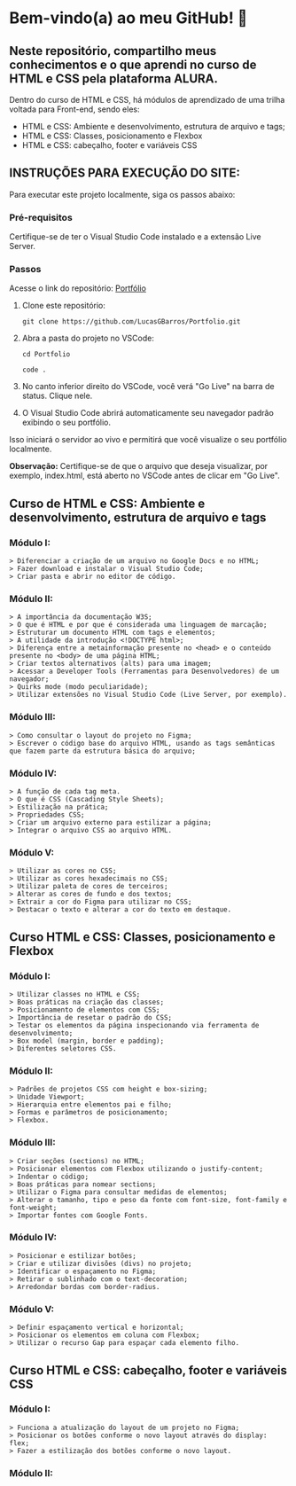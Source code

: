 # Bem-vindo(a) ao meu GitHub! 👋

## Neste repositório, compartilho meus conhecimentos e o que aprendi no curso de HTML e CSS pela plataforma ALURA.

Dentro do curso de HTML e CSS, há módulos de aprendizado de uma trilha voltada para Front-end, sendo eles:

- HTML e CSS: Ambiente e desenvolvimento, estrutura de arquivo e tags;
- HTML e CSS: Classes, posicionamento e Flexbox
- HTML e CSS: cabeçalho, footer e variáveis CSS

## INSTRUÇÕES PARA EXECUÇÃO DO SITE:

Para executar este projeto localmente, siga os passos abaixo:

### Pré-requisitos

Certifique-se de ter o Visual Studio Code instalado e a extensão Live Server.

### Passos

Acesse o link do repositório: [Portfólio](https://github.com/LucasGBarros/Portfolio.git)


1. Clone este repositório: 

    ```git clone https://github.com/LucasGBarros/Portfolio.git```

2. Abra a pasta do projeto no VSCode:

    ```cd Portfolio```

    ```code .```

3. No canto inferior direito do VSCode, você verá "Go Live" na barra de status. Clique nele.

4. O Visual Studio Code abrirá automaticamente seu navegador padrão exibindo o seu portfólio.

Isso iniciará o servidor ao vivo e permitirá que você visualize o seu portfólio localmente.

**Observação:** 
Certifique-se de que o arquivo que deseja visualizar, por exemplo, index.html, está aberto no VSCode antes de clicar em "Go Live".

## Curso de HTML e CSS: Ambiente e desenvolvimento, estrutura de arquivo e tags

### Módulo I:
    > Diferenciar a criação de um arquivo no Google Docs e no HTML;
    > Fazer download e instalar o Visual Studio Code;
    > Criar pasta e abrir no editor de código.

### Módulo II:
    > A importância da documentação W3S;
    > O que é HTML e por que é considerada uma linguagem de marcação;
    > Estruturar um documento HTML com tags e elementos;
    > A utilidade da introdução <!DOCTYPE html>;
    > Diferença entre a metainformação presente no <head> e o conteúdo presente no <body> de uma página HTML;
    > Criar textos alternativos (alts) para uma imagem;
    > Acessar a Developer Tools (Ferramentas para Desenvolvedores) de um navegador;
    > Quirks mode (modo peculiaridade);
    > Utilizar extensões no Visual Studio Code (Live Server, por exemplo).

### Módulo III:
    > Como consultar o layout do projeto no Figma;
    > Escrever o código base do arquivo HTML, usando as tags semânticas que fazem parte da estrutura básica do arquivo;

### Módulo IV:
    > A função de cada tag meta.
    > O que é CSS (Cascading Style Sheets);
    > Estilização na prática;
    > Propriedades CSS;
    > Criar um arquivo externo para estilizar a página;
    > Integrar o arquivo CSS ao arquivo HTML.

### Módulo V:
    > Utilizar as cores no CSS;
    > Utilizar as cores hexadecimais no CSS;
    > Utilizar paleta de cores de terceiros;
    > Alterar as cores de fundo e dos textos;
    > Extrair a cor do Figma para utilizar no CSS;
    > Destacar o texto e alterar a cor do texto em destaque.

## Curso HTML e CSS: Classes, posicionamento e Flexbox

### Módulo I:
    > Utilizar classes no HTML e CSS;
    > Boas práticas na criação das classes;
    > Posicionamento de elementos com CSS;
    > Importância de resetar o padrão do CSS;
    > Testar os elementos da página inspecionando via ferramenta de desenvolvimento;
    > Box model (margin, border e padding);
    > Diferentes seletores CSS.

### Módulo II:
    > Padrões de projetos CSS com height e box-sizing;
    > Unidade Viewport;
    > Hierarquia entre elementos pai e filho;
    > Formas e parâmetros de posicionamento;
    > Flexbox.

### Módulo III:
    > Criar seções (sections) no HTML;
    > Posicionar elementos com Flexbox utilizando o justify-content;
    > Indentar o código;
    > Boas práticas para nomear sections;
    > Utilizar o Figma para consultar medidas de elementos;
    > Alterar o tamanho, tipo e peso da fonte com font-size, font-family e font-weight;
    > Importar fontes com Google Fonts.

### Módulo IV:
    > Posicionar e estilizar botões;
    > Criar e utilizar divisões (divs) no projeto;
    > Identificar o espaçamento no Figma;
    > Retirar o sublinhado com o text-decoration;
    > Arredondar bordas com border-radius.

### Módulo V:
    > Definir espaçamento vertical e horizontal;
    > Posicionar os elementos em coluna com Flexbox;
    > Utilizar o recurso Gap para espaçar cada elemento filho.

## Curso HTML e CSS: cabeçalho, footer e variáveis CSS

### Módulo I:
    > Funciona a atualização do layout de um projeto no Figma;
    > Posicionar os botões conforme o novo layout através do display: flex;
    > Fazer a estilização dos botões conforme o novo layout.

### Módulo II:
